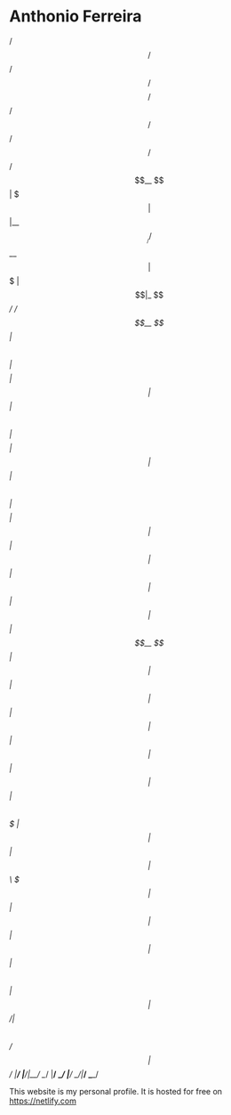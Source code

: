 # Anthonio Ferreira

  /$$$$$$  /$$   /$$ /$$$$$$$$ /$$$$$$  /$$   /$$ /$$$$$$  /$$$$$$ 
 /$$__  $$| $$$ | $$|__  $$__//$$__  $$| $$$ | $$|_  $$_/ /$$__  $$
| $$  \ $$| $$$$| $$   | $$  | $$  \ $$| $$$$| $$  | $$  | $$  \ $$
| $$$$$$$$| $$ $$ $$   | $$  | $$  | $$| $$ $$ $$  | $$  | $$  | $$
| $$__  $$| $$  $$$$   | $$  | $$  | $$| $$  $$$$  | $$  | $$  | $$
| $$  | $$| $$\  $$$   | $$  | $$  | $$| $$\  $$$  | $$  | $$  | $$
| $$  | $$| $$ \  $$   | $$  |  $$$$$$/| $$ \  $$ /$$$$$$|  $$$$$$/
|__/  |__/|__/  \__/   |__/   \______/ |__/  \__/|______/ \______/ 

This website is my personal profile. It is hosted for free on https://netlify.com
